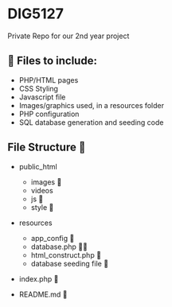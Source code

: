 # DIG5127
Private Repo for our 2nd year project

## 📂 Files to include:
- PHP/HTML pages
- CSS Styling
- Javascript file
- Images/graphics used, in a resources folder
- PHP configuration
- SQL database generation and seeding code


## File Structure 🌳
- public_html
    - images 📁
    - videos
    - js 📁
    - style 📁
- resources
    - app_config 📐
    - database.php 🐘🐬
    - html_construct.php 📏
    - database seeding file 🌱


- index.php 🐘
- README.md 📒